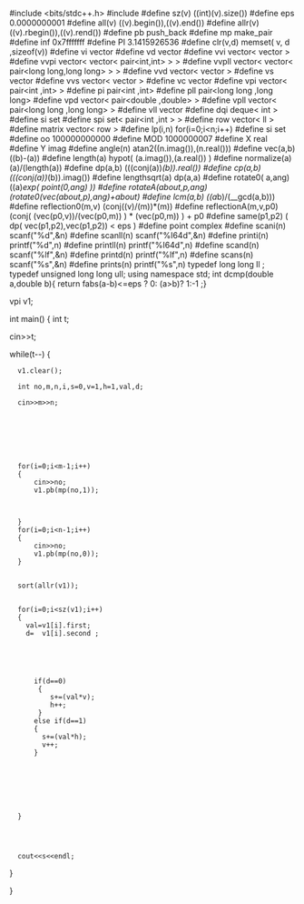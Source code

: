 #include <bits/stdc++.h>
#include<string>
#define sz(v)   ((int)(v).size())
#define  eps      0.0000000001
#define  all(v)    ((v).begin()),((v).end())
#define  allr(v)    ((v).rbegin()),((v).rend())
#define   pb         push_back
#define   mp         make_pair
#define   inf        0x7fffffff
#define    PI        3.1415926536
#define    clr(v,d)      memset( v, d ,sizeof(v))
#define    vi       vector<int>
#define    vd       vector<double>
#define    vvi      vector< vector<int> >
#define    vvpi     vector< vector< pair<int,int> > >
#define    vvpll     vector< vector< pair<long long,long long> > >
#define    vvd      vector< vector<double> >
#define    vs       vector<string>
#define    vvs      vector< vector<string> >
#define     vc        vector<char>
#define     vpi        vector< pair<int ,int> >
#define      pi        pair<int ,int>
#define      pll       pair<long long ,long long>
#define     vpd        vector< pair<double ,double> >
#define     vpll        vector< pair<long long ,long long> >
#define    vll       vector<long long>
#define    dqi        deque< int >
#define     si         set<int>
#define     spi        set< pair<int ,int > >
#define     row          vector< ll >
#define     matrix            vector< row >
#define    lp(i,n)    for(i=0;i<n;i++)
#define     si         set<int>
#define    oo         100000000000
#define   MOD         1000000007
#define    X            real
#define    Y            imag
#define   angle(n)      atan2((n.imag()),(n.real()))
#define   vec(a,b)       ((b)-(a))
#define   length(a)      hypot( (a.imag()),(a.real()) )
#define   normalize(a)      (a)/(length(a))
#define    dp(a,b)          (((conj(a))*(b)).real())
#define    cp(a,b)          (((conj(a))*(b)).imag())
#define    lengthsqrt(a)       dp(a,a)
#define    rotate0( a,ang)    ((a)*exp( point(0,ang) ))
#define    rotateA(about,p,ang)   (rotate0(vec(about,p),ang)+about)
#define    lcm(a,b)                ((a*b)/(__gcd(a,b)))
#define    reflection0(m,v)         (conj((v)/(m))*(m))
#define     reflectionA(m,v,p0)     (conj( (vec(p0,v))/(vec(p0,m)) ) * (vec(p0,m)) ) + p0
#define     same(p1,p2)               ( dp(  vec(p1,p2),vec(p1,p2)) < eps )
#define     point                    complex<double>
#define    scani(n)                  scanf("%d",&n)
#define    scanll(n)                  scanf("%I64d",&n)
#define    printi(n)                 printf("%d",n)
#define    printll(n)                 printf("%I64d",n)
#define    scand(n)                  scanf("%lf",&n)
#define    printd(n)                 printf("%lf",n)
#define    scans(n)                  scanf("%s",&n)
#define    prints(n)                 printf("%s",n)
typedef  long long     ll ;
typedef  unsigned long long ull;
using namespace std;
int dcmp(double a,double b){   return fabs(a-b)<=eps ? 0: (a>b)? 1:-1 ;}
 
vpi v1;
 
int main()
{
    int t;
 
  cin>>t;
 
  while(t--)
  {
 
      v1.clear();
 
      int no,m,n,i,s=0,v=1,h=1,val,d;
 
      cin>>m>>n;
 
 
 
 
 
 
 
      for(i=0;i<m-1;i++)
      {
          cin>>no;
          v1.pb(mp(no,1));
 
 
 
      }
      for(i=0;i<n-1;i++)
      {
          cin>>no;
          v1.pb(mp(no,0));
      }
 
 
      sort(allr(v1));
 
 
      for(i=0;i<sz(v1);i++)
      {
        val=v1[i].first;
        d=  v1[i].second ;
 
 
 
 
 
          if(d==0)
           {
              s+=(val*v);
              h++;
           }
          else if(d==1)
          {
            s+=(val*h);
            v++;
          }
 
 
 
 
 
 
 
      }
 
 
 
 
      cout<<s<<endl;
  }
 
}
 
